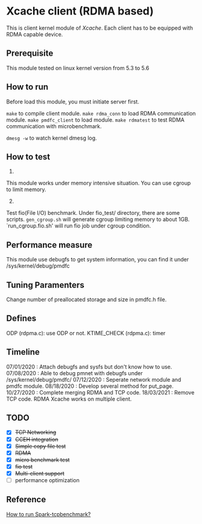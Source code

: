 # Xcache client (RDMA based)

This is client kernel module of *Xcache*.
Each client has to be equipped with RDMA capable device.

## Prerequisite
This module tested on linux kernel version from 5.3 to 5.6 

## How to run
Before load this module, you must initiate server first.

```make``` to compile client module.
```make rdma_conn``` to load RDMA communication module.
```make pmdfc_client``` to load module.
```make rdmatest``` to test RDMA communication with microbenchmark.

```dmesg -w``` to watch kernel dmesg log.

## How to test

1. 
This module works under memory intensive situation.
You can use cgroup to limit memory.

2.
Test fio(File I/O) benchmark.
Under fio_test/ directory, there are some scripts.
`gen_cgroup.sh` will generate cgroup limiting memory to about 1GB.
`run_cgroup.fio.sh' will run fio job under cgroup condition.

## Performance measure
This module use debugfs to get system information, you can find it under /sys/kernel/debug/pmdfc

## Tuning Paramenters
Change number of preallocated storage and size in pmdfc.h file.

## Defines
ODP (rdpma.c): use ODP or not.
KTIME_CHECK (rdpma.c): timer

## Timeline

07/01/2020 	: Attach debugfs and sysfs but don't know how to use.
07/08/2020 	: Able to debug pmnet with debugfs under /sys/kernel/debug/pmdfc/
07/12/2020 	: Seperate network module and pmdfc module.
08/18/2020 	: Develop several method for put_page.
10/27/2020 	: Complete merging RDMA and TCP code.
18/03/2021 	: Remove TCP code. RDMA Xcache works on multiple client.

## TODO
 - [x] ~~TCP Networking~~
 - [x] ~~CCEH integration~~
 - [x] ~~Simple copy file test~~
 - [x] ~~RDMA~~
 - [x] ~~micro benchmark test~~
 - [x] ~~fio test~~
 - [x] ~~Multi-client support~~
 - [ ] performance optimization

## Reference

[How to run Spark-tcpbenchmark?](https://medium.com/@siisee111/spark-benchmark-on-ubuntu-d01171506676)

